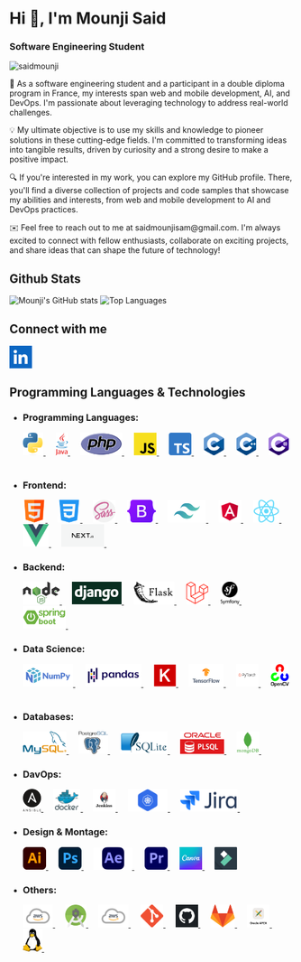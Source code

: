 <!DOCTYPE html>
<html>
<head>
</head>
<body>
<h1 class="center">Hi 👋, I'm Mounji Said</h1>
<h3 class="center">Software Engineering Student</h3>
<p class="left">
    <img src="https://komarev.com/ghpvc/?username=theskyabovethesky&label=Profile%20views&color=e42a28&style=flat"
         alt="saidmounji"/>
</p>
<p>🚀 As a software engineering student and a participant in a double diploma program in France, my interests span web and mobile development, AI, and DevOps. I'm passionate about leveraging technology to address real-world challenges.</p>

<p>💡 My ultimate objective is to use my skills and knowledge to pioneer solutions in these cutting-edge fields. I'm committed to transforming ideas into tangible results, driven by curiosity and a strong desire to make a positive impact.</p>

<p>🔍 If you're interested in my work, you can explore my GitHub profile. There, you'll find a diverse collection of projects and code samples that showcase my abilities and interests, from web and mobile development to AI and DevOps practices.</p>

<p>✉️ Feel free to reach out to me at saidmounjisam@gmail.com. I'm always excited to connect with fellow enthusiasts, collaborate on exciting projects, and share ideas that can shape the future of technology!</p>
<h2 class="left">Github Stats</h2>
<p>
    <img src="https://github-readme-stats.vercel.app/api/?username=theskyabovethesky&show_icons=true&title_color=fff&icon_color=79ff97&text_color=9f9f9f&bg_color=151515"
         alt="Mounji's GitHub stats"/>
    <img
        src="https://github-readme-stats.vercel.app/api/top-langs/?username=theskyabovethesky&layout=compact&langs_count=8&title_color=fff&text_color=aaaaaa&bg_color=050505"
        alt="Top Languages"/>
</p>
<h2 class="left">Connect with me</h2>
<p class="left">
    <a href="https://www.linkedin.com/in/said-mounji-4a8154225/" target="_blank"><img align="center"
   src="./logos/linkedin.png" alt="saidmounji" height="40"/>
    </a>
</p>
<h2 class="left">Programming Languages & Technologies</h2>
<ul>
    <li>
        <h3>Programming Languages:</h3>
        <div>
            <a href="" target="_blank">
                <img src="./logos/PL/python.png" alt="Python" height="40"/>
            </a>
            &emsp;
            <a href="" target="_blank">
                <img src="./logos/PL/java.png" alt="Java" height="40"/>
            </a>
            &emsp;
            <a href="" target="_blank">
                <img src="./logos/PL/php.png" alt="PHP" height="40"/>
            </a>
            &emsp;
            <a href="" target="_blank">
                <img src="./logos/PL/js.png" alt "JavaScript" height="40"/>
            </a>
            &emsp;
            <a href="" target="_blank">
                <img src="./logos/PL/ts.png" alt="TypeScript" height="40"/>
            </a>
            &emsp;
            <a href="" target="_blank">
                <img src="./logos/PL/c.png" alt="C" height="40"/>
            </a>
            &emsp;
            <a href="" target="_blank">
                <img src="./logos/PL/c++.png" alt="C++" height="40"/>
            </a>
            &emsp;
            <a href="" target="_blank">
                <img src="./logos/PL/csharp.png" alt="C#" height="40"/>
            </a>
            &emsp;
        </div>
    </li>
    <li>
        <h3>Frontend:</h3>
        <div>
            <a href="" target="_blank">
                <img src="./logos/front/html.png" alt="HTML" height="40"/>
            </a>
            &emsp;
            <a href="" target="_blank">
                <img src="./logos/front/css-3.png" alt="CSS" height="40"/>
            </a>
            &emsp;
            <a href="" target="_blank">
                <img src="./logos/front/sass.png" alt="SASS" height="40"/>
            </a>
            &emsp;
            <a href="" target="_blank">
                <img src="./logos/front/bootstrap.png" alt="Bootstrap" height="40"/>
            </a>
            &emsp;
            <a href="" target="_blank">
                <img src="./logos/front/tailwind.png" alt="Tailwind" height="40"/>
            </a>
            &emsp;
            <a href="" target="_blank">
                <img src="./logos/front/angular.png" alt="Angular" height="40"/>
            </a>
            &emsp;
            <a href="" target="_blank">
                <img src="./logos/front/react.png" alt="React" height="40"/>
            </a>
            &emsp;
            <a href="" target="_blank">
                <img src="./logos/front/vue.png" alt="Vue JS" height="40"/>
            </a>
            &emsp;
            <a href="" target="_blank">
                <img src="./logos/front/next js.png" alt="Next JS" height="40"/>
            </a>
            &emsp;
        </div>
    </li>
    <li>
        <h3>Backend:</h3>
        <div>
            <a href="" target="_blank">
                <img src="./logos/back/node.png" alt="Node JS" height="40"/>
            </a>
            &emsp;
            <a href="" target="_blank">
                <img src="./logos/back/django.png" alt="Django" height="40"/>
            </a>
            &emsp;
            <a href="" target="_blank">
                <img src="./logos/back/flask.png" alt="Flask" height="40"/>
            </a>
            &emsp;
            <a href="" target="_blank">
                <img src="./logos/back/laravel.png" alt="Laravel" height="40"/>
            </a>
            &emsp;
            <a href="" target="_blank">
                <img src="./logos/back/symphony.png" alt="Symphony" height="40"/>
            </a>
            &emsp;
            <a href="" target="_blank">
                <img src="./logos/back/spring-boot-logo.png" alt="SpringBoot" height="40"/>
            </a>
            &emsp;
        </div>
    </li>
    <li>
        <h3>Data Science:</h3>
        <div>
            <a href="" target="_blank">
                <img src="./logos/data/numpy.png" alt="Numpy" height="40"/>
            </a>
            &emsp;
            <a href="" target="_blank">
                <img src="./logos/data/pandas.png" alt="Pandas" height="40"/>
            </a>
            &emsp;
            <a href="" target="_blank">
                <img src="./logos/data/keras.png" alt="Keras" height="40"/>
            </a>
            &emsp;
            <a href="" target="_blank">
                <img src="./logos/data/tensorflow.png" alt="TensorFlow" height="40"/>
            </a>
            &emsp;
            <a href="" target="_blank">
                <img src="./logos/data/pytorch.png" alt="PyTorch" height="40"/>
            </a>
            &emsp;
            <a href="" target="_blank">
                <img src="./logos/data/opencv.png" alt="OpenCV" height="40"/>
            </a>
            &emsp;
        </div>
    </li>
    <li>
        <h3>Databases:</h3>
        <div>
            <a href="" target="_blank">
                <img src="./logos/db/mysql.png" alt="MySQL" height="40"/>
            </a>
            &emsp;
            <a href="" target="_blank">
                <img src="./logos/db/postgresql.png" alt="PostgreSQL" height="40"/>
            </a>
            &emsp;
            <a href="" target="_blank">
                <img src="./logos/db/sqllite.png" alt="SQL Lite" height="40"/>
            </a>
            &emsp;
            <a href="" target="_blank">
                <img src="./logos/db/plsql.jpg" alt="PL/SQL" height="40"/>
            </a>
            &emsp;
            <a href="" target="_blank">
                <img src="./logos/db/mongodb.png" alt="MongoDB" height="40"/>
            </a>
            &emsp;
        </div>
    </li>
    <li>
        <h3>DavOps:</h3>
        <div>
            <a href="" target="_blank">
                <img src="./logos/devops/ansible.png" alt="Ansible" height="40"/>
            </a>
            &emsp;
            <a href="" target="_blank">
                <img src="./logos/devops/docker.png" alt="Docker" height="40"/>
            </a>
            &emsp;
            <a href="" target="_blank">
                <img src="./logos/devops/jenkins.png" alt="Jenkins" height="40"/>
            </a>
            &emsp;
            <a href="" target="_blank">
                <img src="./logos/devops/kubernetes.png" alt="Kubernetes" height="40"/>
            </a>
            &emsp;
            <a href="" target="_blank">
                <img src="./logos/devops/jira.png" alt="Jira" height="40"/>
            </a>
            &emsp;
        </div>
    </li>
    <li>
        <h3>Design & Montage:</h3>
        <div>
            <a href="" target="_blank">
                <img src="./logos/design/illustrator.png" alt="Adobe Illustrator" height="40"/>
            </a>
            &emsp;
            <a href="" target="_blank">
                <img src="./logos/design/photoshop.png" alt="Adobe Photoshop" height="40"/>
            </a>
            &emsp;
            <a href="" target="_blank">
                <img src="./logos/design/ae.png" alt="Adobe After Effect" height="40"/>
            </a>
            &emsp;
            <a href="" target="_blank">
                <img src="./logos/design/pr.png" alt="Adobe Premiere Pro" height="40"/>
            </a>
            &emsp;
            <a href="" target="_blank">
                <img src="./logos/design/canva.png" alt="Canva" height="40"/>
            </a>
            &emsp;
            <a href="" target="_blank">
                <img src="./logos/design/filmora.png" alt="Filmora" height="40"/>
            </a>
        </div>
    </li>
    <li>
        <h3>Others:</h3>
        <div>
            <a href="" target="_blank">
                <img src="./logos/others/aws.png" alt="Android Studio" height="40"/>
            </a>
            &emsp;
            <a href="" target="_blank">
                <img src="./logos/others/as.png" alt="Microsoft Azure" height="40"/>
            </a>
            &emsp;
            <a href="" target="_blank">
                <img src="./logos/others/aws.png" alt="AWS" height="40"/>
            </a>
            &emsp;
            <a href="" target="_blank">
                <img src="./logos/others/git.png" alt="Git" height="40"/>
            </a>
            &emsp;
            <a href="" target="_blank">
                <img src="./logos/others/github.webp" alt="GitHub" height="40"/>
            </a>
            &emsp;
            <a href="" target="_blank">
                <img src="./logos/others/gitlab.png" alt="GitLab" height="40"/>
            </a>
            &emsp;
            <a href="" target="_blank">
                <img src="./logos/others/oracle apex.webp" alt="Oracle APEX" height="40"/>
            </a>
            &emsp;
            <a href="" target="_blank">
                <img src="./logos/others/linux.png" alt="Linux" height="40"/>
            </a>
            &emsp;
        </div>
    </li>
</ul>
</body>
</html>
